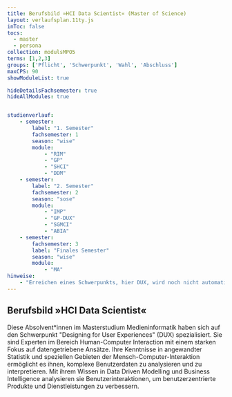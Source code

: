 ```yaml
---
title: Berufsbild »HCI Data Scientist« (Master of Science)
layout: verlaufsplan.11ty.js
inToc: false
tocs:
  - master
  - persona
collection: modulsMPO5
terms: [1,2,3]
groups: ['Pflicht', 'Schwerpunkt', 'Wahl', 'Abschluss']
maxCPS: 90
showModuleList: true

hideDetailsFachsemester: true
hideAllModules: true


studienverlauf:
    - semester:
        label: "1. Semester"
        fachsemester: 1
        season: "wise"
        module: 
            - "RIM"
            - "GP"
            - "SHCI"
            - "DDM"
    - semester:
        label: "2. Semester"
        fachsemester: 2
        season: "sose"
        module: 
            - "IMP"
            - "GP-DUX"
            - "SGMCI"
            - "ABIA"
    - semester:
        fachsemester: 3
        label: "Finales Semester"
        season: "wise"
        module: 
            - "MA"
hinweise:
    - "Erreichen eines Schwerpunkts, hier DUX, wird noch nicht automatisch geprüft"
---
```



## Berufsbild »HCI Data Scientist«

Diese Absolvent\*innen im Masterstudium Medieninformatik haben sich auf den Schwerpunkt "Designing for User Experiences" (DUX) spezialisiert. Sie sind Experten im Bereich Human-Computer Interaction mit einem starken Fokus auf datengetriebene Ansätze. Ihre Kenntnisse in angewandter Statistik und speziellen Gebieten der Mensch-Computer-Interaktion ermöglicht es ihnen, komplexe Benutzerdaten zu analysieren und zu interpretieren. Mit ihrem Wissen in Data Driven Modelling und Business Intelligence analysieren sie Benutzerinteraktionen, um benutzerzentrierte Produkte und Dienstleistungen zu verbessern.

